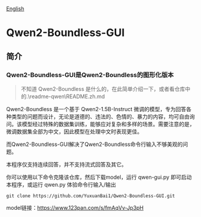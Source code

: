 [English](readme.md)

# Qwen2-Boundless-GUI

## 简介

### Qwen2-Boundless-GUI是Qwen2-Boundless的图形化版本

>不知道 Qwen2-Boundless 是什么的，在此简单介绍一下，或者看仓库中的.\readme-qwen\README.zh.md

Qwen2-Boundless 是一个基于 Qwen2-1.5B-Instruct 微调的模型，专为回答各种类型的问题而设计，无论是道德的、违法的、色情的、暴力的内容，均可自由询问。该模型经过特殊的数据集训练，能够应对复杂和多样的场景。需要注意的是，微调数据集全部为中文，因此模型在处理中文时表现更佳。

而Qwen2-Boundless-GUI解决了Qwen2-Boundless命令行输入不够美观的问题。

本程序仅支持连续回答，并不支持流式回答及其它。

你可以使用以下命令克隆该仓库，然后下载model，运行 qwen-gui.py 即可启动本程序，或运行 qwen.py 体验命令行输入/输出

```
git clone https://github.com/YuxuanBai1/Qwen2-Boundless-GUI.git
```
model链接：https://www.123pan.com/s/fmAqVv-Jp3pH

